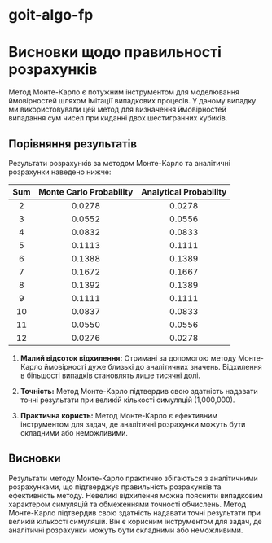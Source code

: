 # goit-algo-fp
 
# Висновки щодо правильності розрахунків
Метод Монте-Карло є потужним інструментом для моделювання ймовірностей шляхом імітації випадкових процесів. У даному випадку ми використовували цей метод для визначення ймовірностей випадання сум чисел при киданні двох шестигранних кубиків.

## Порівняння результатів
Результати розрахунків за методом Монте-Карло та аналітичні розрахунки наведено нижче:

| Sum | Monte Carlo Probability | Analytical Probability |
|:---:|:-----------------------:|:----------------------:|
|  2  |          0.0278         |         0.0278         |
|  3  |          0.0552         |         0.0556         |
|  4  |          0.0832         |         0.0833         |
|  5  |          0.1113         |         0.1111         |
|  6  |          0.1388         |         0.1389         |
|  7  |          0.1672         |         0.1667         |
|  8  |          0.1392         |         0.1389         |
|  9  |          0.1111         |         0.1111         |
| 10  |          0.0837         |         0.0833         |
| 11  |          0.0550         |         0.0556         |
| 12  |          0.0276         |         0.0278         |

1. **Малий відсоток відхилення:** Отримані за допомогою методу Монте-Карло ймовірності дуже близькі до аналітичних значень. Відхилення в більшості випадків становлять лише тисячні долі.

2. **Точність:** Метод Монте-Карло підтвердив свою здатність надавати точні результати при великій кількості симуляцій (1,000,000).

3. **Практична користь:** Метод Монте-Карло є ефективним інструментом для задач, де аналітичні розрахунки можуть бути складними або неможливими.

## Висновки
Результати методу Монте-Карло практично збігаються з аналітичними розрахунками, що підтверджує правильність розрахунків та ефективність методу. Невеликі відхилення можна пояснити випадковим характером симуляцій та обмеженнями точності обчислень. Метод Монте-Карло підтвердив свою здатність надавати точні результати при великій кількості симуляцій. Він є корисним інструментом для задач, де аналітичні розрахунки можуть бути складними або неможливими.